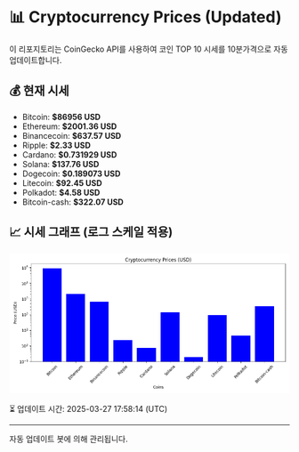 
# 📊 Cryptocurrency Prices (Updated)

이 리포지토리는 CoinGecko API를 사용하여 코인 TOP 10 시세를 10분가격으로 자동 업데이트합니다.

## 💰 현재 시세
- Bitcoin: **$86956 USD**
- Ethereum: **$2001.36 USD**
- Binancecoin: **$637.57 USD**
- Ripple: **$2.33 USD**
- Cardano: **$0.731929 USD**
- Solana: **$137.76 USD**
- Dogecoin: **$0.189073 USD**
- Litecoin: **$92.45 USD**
- Polkadot: **$4.58 USD**
- Bitcoin-cash: **$322.07 USD**

## 📈 시세 그래프 (로그 스케일 적용)
![Crypto Prices](crypto_prices.png)

⏳ 업데이트 시간: 2025-03-27 17:58:14 (UTC)

---
자동 업데이트 봇에 의해 관리됩니다.
